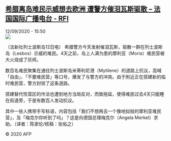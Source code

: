 <!--1599926230000-->
[希腊离岛难民示威想去欧洲  遭警方催泪瓦斯驱散 – 法国国际广播电台 - RFI](http://www.rfi.fr//cn/contenu/20200912-%E5%B8%8C%E8%85%8A%E7%A6%BB%E5%B2%9B%E9%9A%BE%E6%B0%91%E7%A4%BA%E5%A8%81%E6%83%B3%E5%8E%BB%E6%AC%A7%E6%B4%B2-%E9%81%AD%E8%AD%A6%E6%96%B9%E5%82%AC%E6%B3%AA%E7%93%A6%E6%96%AF%E9%A9%B1%E6%95%A3)
------

<div>12/09/2020 - 15:50</div><img src="https://s.rfi.fr/media/display/26a7a0ae-f506-11ea-a4f2-005056bff430/w:310/p:16x9/int0009b.200912215002.jpg"><div class="t-content__body u-clearfix"><p>（法新社列士波斯岛12日电）    希腊警方今天发射催泪瓦斯，驱散一群在列士波斯岛（Lesbos）示威的难民。4天之前，岛上人满为患的摩利亚（Moria）难民营被大火烧成了灰烬。</p><p>    数百名难民聚集在通往列士波斯岛米蒂利尼港（Mytilene）的道路上抗议，高喊「自由」、「不要难民营」等口号，爆发了与警方的冲突。由于附近正在搭建新的临时难民营，警方封锁了这条道路。</p><p>    搭建替代性营区的作法也遭到地方当局反对，而致拖延，使得难民过去4天只能睡在街道旁，于是有数百人发动抗议。</p><p>    其中一些人携带手写标语，内容包括「我们不想再去一个像地狱般的摩利亚难民营」，及「梅克尔你听到了吗」？这是向德国总理梅克尔（Angela Merkel）求助。（译者：陈家伦/核稿：张佑之）</p><p class="t-copyright">© 2020 AFP</p>        </div>
